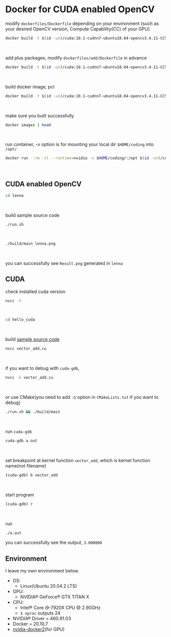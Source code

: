 # Docker for CUDA enabled OpenCV


modify `dockerfiles/Dockerfile` depending on your environment
(such as your desired OpenCV version, Compute Capability(CC) of your GPU).
```bash
docker build -t $(id -un)/cuda:10.1-cudnn7-ubuntu18.04-opencv3.4.11-CC5.0 ./dockerfiles/
```
<br>

add plus packages, modify `dockerfiles/add/Dockerfile` in advance
```bash
docker build -t $(id -un)/cuda:10.1-cudnn7-ubuntu18.04-opencv3.4.11-CC5.0 ./dockerfiles/add/
```
<br>

build docker image, pcl
```bash
docker build -t $(id -un)/cuda:10.1-cudnn7-ubuntu18.04-opencv3.4.11-CC5.0-pcl1.11.0 ./dockerfiles/pcl/
```
<br>

make sure you built successfully
```bash
docker images | head
```
<br>

run container, -v option is for mounting your local dir `$HOME/coding` into `/opt/`
```bash
docker run --rm -it --runtime=nvidia -v $HOME/coding/:/opt $(id -un)/cuda:10.1-cudnn7-ubuntu18.04-opencv3.4.11-CC5.0
```
<br>

## CUDA enabled OpenCV

```bash
cd lenna
```
<br>

build sample source code
```bash
./run.sh
```
<br>

```bash
./build/main lenna.png
```
<br>

you can successfully see `Result.png` generated in `lenna`
<br>

## CUDA
check installed cuda version
```bash
nvcc -V
```
<br>


```bash
cd hello_cuda
```
<br>

build [sample source code](https://cuda-tutorial.readthedocs.io/en/latest/tutorials/tutorial01/)
```bash
nvcc vector_add.cu
```
<br>

if you want to debug with `cuda-gdb`, 
```bash
nvcc -G vector_add.cu
```
<br>

or use CMake(you need to add `-G` option in `CMakeLists.txt` if you want to debug)
```bash
./run.sh && ./build/main
```
<br>

run `cuda-gdb` 
```bash
cuda-gdb a.out
```
<br>

set breakpoint at kernel function `vector_add`, which is kernel function name(not filename) 
```bash
(cuda-gdb) b vector_add
```
<br>

start program
```bash
(cuda-gdb) r
```
<br>


run
```bash
./a.out
```

you can successfully see the output, `3.000000`
<br>


## Environment
I leave my own environment below. 
* OS:
	* Linux(Ubuntu 20.04.2 LTS) 
* GPU:
	* NVIDIA® GeForce® GTX TITAN X
* CPU:
	* Intel® Core i9-7920X CPU @ 2.90GHz
	* `$ nproc` outputs 24	
* NVIDIA® Driver = 460.91.03
* Docker = 20.10.7
* [nvidia-docker2](https://github.com/NVIDIA/nvidia-docker)(for GPU)


